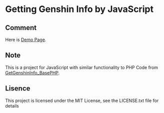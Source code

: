 # Getting Genshin Info by JavaScript
## Comment 
Here is [Demo Page](https://keypforev.ddns.net/test/getGenshinInfo/index.html).<br>
## Note
This is a project for JavaScript with similar functionality to PHP Code from [GetGenshinInfo_BasePHP](https://github.com/bella2391/GetGenshinInfo/tree/base-php).<br>
## Lisence
This project is licensed under the MIT License, see the LICENSE.txt file for details
